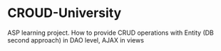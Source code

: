# CROUD-University
ASP learning project. How to provide CRUD operations with Entity (DB second approach) in DAO level, AJAX in views
